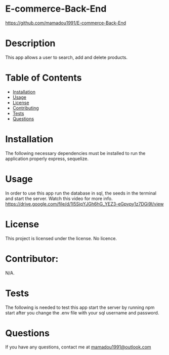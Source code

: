   # E-commerce-Back-End
  https://github.com/mamadou1991/E-commerce-Back-End
  # Description
  This app allows a user to search, add and delete products.
  # Table of Contents 
  * [Installation](#installation)
  * [Usage](#usage)
  * [License](#license)
  * [Contributing](#contributor)
  * [Tests](#tests)
  * [Questions](#questions)
  # Installation
  The following necessary dependencies must be installed to run the application properly
  express, sequelize.
  # Usage
  In order to use this app
  run the database in sql, the seeds in the terminal and start the server. 
  Watch this video for more info.
  https://drive.google.com/file/d/1l5SjqYJGh6hG_YEZ3-eGpvpy1z7DGi9I/view
  # License
  This project is licensed under the license. 
  No licence.
  # Contributor: 
  N/A.
  # Tests
  The following is needed to test this app
  start the server by running npm start after you change the .env file with your sql username and password.
  # Questions
  If you have any questions, contact me at mamadou1991@outlook.com
